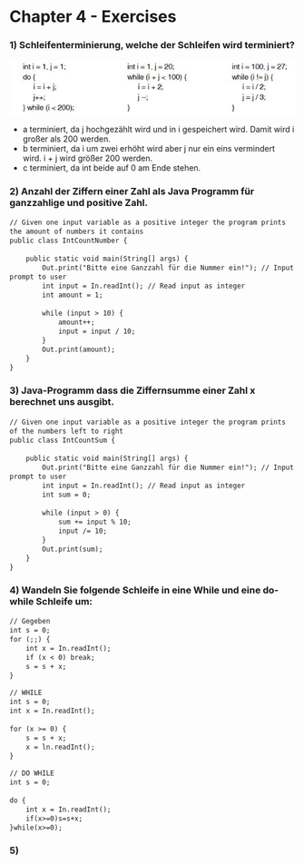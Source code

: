 # Chapter 4 - Exercises

### 1) Schleifenterminierung, welche der Schleifen wird terminiert?

![](assets/terminierung.JPG)

- a terminiert, da j hochgezählt wird und in i gespeichert wird. Damit wird i großer als 200 werden.
- b terminiert, da i um zwei erhöht wird aber j nur ein eins vermindert wird. i + j wird größer 200 werden.
- c terminiert, da int beide auf 0 am Ende stehen.

### 2) Anzahl der Ziffern einer Zahl als Java Programm für ganzzahlige und positive Zahl.

```
// Given one input variable as a positive integer the program prints the amount of numbers it contains
public class IntCountNumber {

    public static void main(String[] args) {
        Out.print("Bitte eine Ganzzahl für die Nummer ein!"); // Input prompt to user
        int input = In.readInt(); // Read input as integer
        int amount = 1;

        while (input > 10) {
            amount++;
            input = input / 10;
        }
        Out.print(amount);
    }
}
```

### 3) Java-Programm dass die Ziffernsumme einer Zahl x berechnet uns ausgibt.

```
// Given one input variable as a positive integer the program prints of the numbers left to right
public class IntCountSum {

    public static void main(String[] args) {
        Out.print("Bitte eine Ganzzahl für die Nummer ein!"); // Input prompt to user
        int input = In.readInt(); // Read input as integer
        int sum = 0;

        while (input > 0) {
            sum += input % 10;
            input /= 10;
        }
        Out.print(sum);
    }
}
```

### 4) Wandeln Sie folgende Schleife in eine While und eine do-while Schleife um:
```
// Gegeben
int s = 0;
for (;;) {
    int x = In.readInt();
    if (x < 0) break;
    s = s + x;
}
```

```
// WHILE
int s = 0;
int x = In.readInt();

for (x >= 0) {
    s = s + x;
    x = ln.readInt();
}
```

```
// DO WHILE
int s = 0;

do {
    int x = In.readInt();
    if(x>=0)s=s+x;
}while(x>=0);
```

### 5) 





